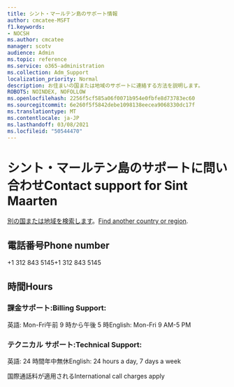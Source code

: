 ```yaml
---
title: シント・マールテン島のサポート情報
author: cmcatee-MSFT
f1.keywords:
- NOCSH
ms.author: cmcatee
manager: scotv
audience: Admin
ms.topic: reference
ms.service: o365-administration
ms.collection: Adm_Support
localization_priority: Normal
description: お住まいの国または地域のサポートに連絡する方法を説明します。
ROBOTS: NOINDEX, NOFOLLOW
ms.openlocfilehash: 2256f5cf585a06f0071b954e0fbfe8d73783ec60
ms.sourcegitcommit: 6e260f5f5842debe1098138eecea9068330dc17f
ms.translationtype: MT
ms.contentlocale: ja-JP
ms.lasthandoff: 03/08/2021
ms.locfileid: "50544470"
---
```

# <a name="contact-support-for-sint-maarten"></a><span data-ttu-id="f5a19-103">シント・マールテン島のサポートに問い合わせ</span><span class="sxs-lookup"><span data-stu-id="f5a19-103">Contact support for Sint Maarten</span></span>

<span data-ttu-id="f5a19-104">[別の国または地域を検索します](../contact-support-for-business-products.md)。</span><span class="sxs-lookup"><span data-stu-id="f5a19-104">[Find another country or region](../contact-support-for-business-products.md).</span></span>

## <a name="phone-number"></a><span data-ttu-id="f5a19-105">電話番号</span><span class="sxs-lookup"><span data-stu-id="f5a19-105">Phone number</span></span>
<span data-ttu-id="f5a19-106">+1 312 843 5145</span><span class="sxs-lookup"><span data-stu-id="f5a19-106">+1 312 843 5145</span></span>

## <a name="hours"></a><span data-ttu-id="f5a19-107">時間</span><span class="sxs-lookup"><span data-stu-id="f5a19-107">Hours</span></span>
### <a name="billing-support"></a><span data-ttu-id="f5a19-108">課金サポート:</span><span class="sxs-lookup"><span data-stu-id="f5a19-108">Billing Support:</span></span>

<span data-ttu-id="f5a19-109">英語: Mon-Fri午前 9 時から午後 5 時</span><span class="sxs-lookup"><span data-stu-id="f5a19-109">English: Mon-Fri 9 AM-5 PM</span></span>

### <a name="technical-support"></a><span data-ttu-id="f5a19-110">テクニカル サポート:</span><span class="sxs-lookup"><span data-stu-id="f5a19-110">Technical Support:</span></span>

<span data-ttu-id="f5a19-111">英語: 24 時間年中無休</span><span class="sxs-lookup"><span data-stu-id="f5a19-111">English: 24 hours a day, 7 days a week</span></span>

<span data-ttu-id="f5a19-112">国際通話料が適用される</span><span class="sxs-lookup"><span data-stu-id="f5a19-112">International call charges apply</span></span>
